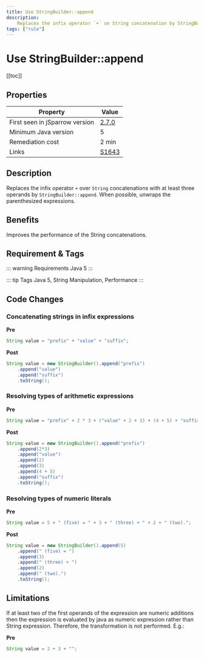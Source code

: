 ```yaml
---
title: Use StringBuilder::append
description:
    Replaces the infix operator `+` on String concatenation by StringBuilder::append
tags: ["rule"]
---
```


# Use StringBuilder::append

[[toc]]

## Properties

| Property                        | Value |
| ------------------------------- | ----- |
| First seen in jSparrow version  | [2.7.0](/eclipse/release-notes.html#_2-7-0) |
| Minimum Java version            | 5     |
| Remediation cost                | 2 min |
| Links                           | [S1643](https://sonarcloud.io/organizations/default/rules?open=squid%3AS1643&rule_key=squid%3AS1643) |

## Description

Replaces the infix operator `+` over `String` concatenations with at least three operands by `StringBuilder::append`. When possible, unwraps the parenthesized expressions.

## Benefits

Improves the performance of the String concatenations.

## Requirement & Tags

::: warning Requirements
Java 5
:::

::: tip Tags
Java 5, String Manipulation, Performance
:::

## Code Changes

### Concatenating strings in infix expressions

__Pre__

```java
String value = "prefix" + "value" + "suffix";
```

__Post__

```java
String value = new StringBuilder().append("prefix")
    .append("value")
    .append("suffix")
    .toString();
```

### Resolving types of arithmetic expressions

__Pre__

```java
String value = "prefix" + 2 * 3 + ("value" + 2 + 3) + (4 + 5) + "suffix";
```

__Post__

```java
String value = new StringBuilder().append("prefix")
    .append(2*3)
    .append("value")
    .append(2)
    .append(3)
    .append(4 + 5)
    .append("suffix")
    .toString();
```

### Resolving types of numeric literals

__Pre__

```java
String value = 5 + " (five) = " + 3 + " (three) + " + 2 + " (two).";
```

__Post__

```java
String value = new StringBuilder().append(5)
    .append(" (five) = ")
    .append(3)
    .append(" (three) + ")
    .append(2)
    .append(" (two).")
    .toString();

```

## Limitations

If at least two of the first operands of the expression are numeric additions then the expression is evaluated by java as numeric expression rather than String expression. Therefore, the transformation is not performed. E.g.:

__Pre__

```java
String value = 2 + 3 + "";
```
